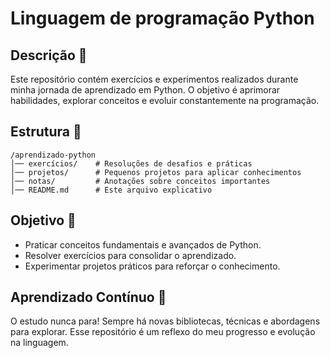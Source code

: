 # Linguagem de programação Python 

## Descrição 📌
Este repositório contém exercícios e experimentos realizados durante minha jornada de aprendizado em Python. O objetivo é aprimorar habilidades, explorar conceitos e evoluir constantemente na programação.

## Estrutura 📂
```
/aprendizado-python
│── exercícios/    # Resoluções de desafios e práticas
│── projetos/      # Pequenos projetos para aplicar conhecimentos
│── notas/         # Anotações sobre conceitos importantes
│── README.md      # Este arquivo explicativo
```

## Objetivo 🎯
- Praticar conceitos fundamentais e avançados de Python.
- Resolver exercícios para consolidar o aprendizado.
- Experimentar projetos práticos para reforçar o conhecimento.

## Aprendizado Contínuo 🔁
O estudo nunca para! Sempre há novas bibliotecas, técnicas e abordagens para explorar. Esse repositório é um reflexo do meu progresso e evolução na linguagem.

